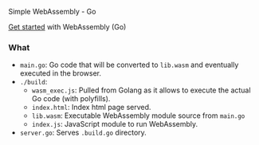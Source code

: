Simple WebAssembly - Go

[Get started](https://github.com/golang/go/wiki/WebAssembly#getting-started)  with WebAssembly (Go)

### What

- `main.go`: Go code that will be converted to `lib.wasm` and eventually executed in the browser.
- `./build`: 
    - `wasm_exec.js`: Pulled from Golang as it allows to execute the actual Go code (with polyfills).
    - `index.html`: Index html page served.
    - `lib.wasm`: Executable WebAssembly module source from `main.go`
    - `index.js`: JavaScript module to run WebAssembly.
- `server.go`: Serves `.build.go` directory.
    
